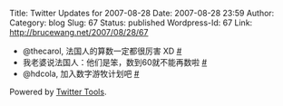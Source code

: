 Title: Twitter Updates for 2007-08-28
Date: 2007-08-28 23:59
Author:  
Category: blog
Slug: 67
Status: published
Wordpress-Id: 67
Link: http://brucewang.net/2007/08/28/67

-   @thecarol, 法国人的算数一定都很厉害 XD
    [\#](http://twitter.com/number5/statuses/231817972)
-   我老婆说法国人：他们是笨，数到60就不能再数啦
    [\#](http://twitter.com/number5/statuses/231833832)
-   @hdcola, 加入数字游牧计划吧
    [\#](http://twitter.com/number5/statuses/232391642)

Powered by [Twitter Tools](http://alexking.org/projects/wordpress).
